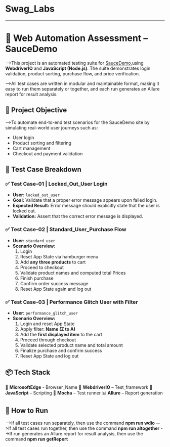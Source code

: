 # Swag_Labs
---
# 🧪 Web Automation Assessment – SauceDemo

-->This project is an automated testing suite for [SauceDemo](https://www.saucedemo.com/),using **WebdriverIO** and **JavaScript (Node.js)**. The suite demonstrates login validation, product sorting, purchase flow, and price verification.

-->All test cases are written in modular and maintainable format, making it easy to run them separately or together, and each run generates an Allure report for result analysis.


## 🧷 Project Objective

-->To automate end-to-end test scenarios for the SauceDemo site by simulating real-world user journeys such as:
- User login
- Product sorting and filtering
- Cart management
- Checkout and payment validation


## 📁 Test Case Breakdown

### ✅ Test Case-01 | Locked_Out_User Login
- **User:** `locked_out_user`
- **Goal:** Validate that a proper error message appears upon failed login.
- **Expected Result:** Error message should explicitly state that the user is locked out.
- **Validation:** Assert that the correct error message is displayed.


### ✅ Test Case-02 | Standard_User_Purchase Flow
- **User:** `standard_user`
- **Scenario Overview:**
  1. Login
  2. Reset App State via hamburger menu
  3. Add **any three products** to cart
  4. Proceed to checkout
  5. Validate product names and computed total Prices
  6. Finish purchase
  7. Confirm order success message
  8. Reset App State again and log out


### ✅ Test Case-03 | Performance Glitch User with Filter
- **User:** `performance_glitch_user`
- **Scenario Overview:**
  1. Login and reset App State
  2. Apply filter: **Name (Z to A)**
  3. Add the **first displayed item** to the cart
  4. Proceed through checkout
  5. Validate selected product name and total amount
  6. Finalize purchase and confirm success
  7. Reset App State and log out


## 📦 Tech Stack

🚀 **MicrosoftEdge** - Browser_Name
🧪 **WebdriverIO** – Test_framework
🧠 **JavaScript** – Scripting
🧰 **Mocha** – Test runner
📊 **Allure** – Report generation


## 🚀 How to Run
-->If all test cases run separately, then use the command **npm run wdio**
-->If all test cases run together, then use the command **npm run altogether**
-->If run generates an Allure report for result analysis, then use the command **npm run getReport**



